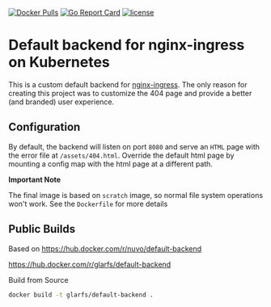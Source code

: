 [![Docker Pulls](https://img.shields.io/docker/pulls/glarfs/default-backend.svg)](https://hub.docker.com/r/glarfs/default-backend/)
[![Go Report Card](https://goreportcard.com/badge/github.com/glarfs/default-backend)](https://goreportcard.com/report/github.com/glarfs/default-backend)
[![license](https://img.shields.io/github/license/glarfs/default-backend.svg)](https://github.com/glarfs/default-backend/blob/master/LICENSE)
# Default backend for nginx-ingress on Kubernetes

This is a custom default backend for [nginx-ingress](https://github.com/kubernetes/ingress-nginx). The only reason for creating this project was to customize the 404 page and provide a better (and branded) user experience.

## Configuration

By default, the backend will listen on port `8080` and serve an `HTML` page with the error file at `/assets/404.html`. Override the default html page by mounting a config map with the html page at a different path.

**Important Note**

The final image is based on `scratch` image, so normal file system operations won't work. See the `Dockerfile` for more details

## Public Builds

Based on https://hub.docker.com/r/nuvo/default-backend

https://hub.docker.com/r/glarfs/default-backend


Build from Source

```bash
docker build -t glarfs/default-backend .
```
